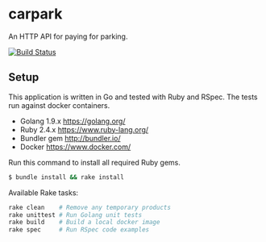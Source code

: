 # carpark
An HTTP API for paying for parking.

[![Build Status](https://travis-ci.org/nicklanng/carpark.svg?branch=master)](https://travis-ci.org/nicklanng/carpark)

## Setup
This application is written in Go and tested with Ruby and RSpec. The tests run against docker containers.

- Golang 1.9.x https://golang.org/
- Ruby 2.4.x https://www.ruby-lang.org/
- Bundler gem http://bundler.io/
- Docker https://www.docker.com/

Run this command to install all required Ruby gems.
```bash
$ bundle install && rake install
```

Available Rake tasks:
```bash
rake clean    # Remove any temporary products
rake unittest # Run Golang unit tests
rake build    # Build a local docker image
rake spec     # Run RSpec code examples
```
